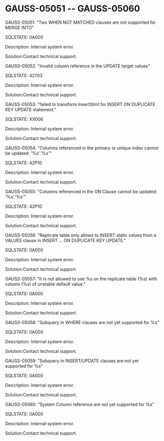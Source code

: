 # GAUSS-05051 -- GAUSS-05060<a name="EN-US_TOPIC_0302073445"></a>

GAUSS-05051: "Two WHEN NOT MATCHED clauses are not supported for MERGE INTO"

SQLSTATE: 0A000

Description: Internal system error.

Solution:Contact technical support.

GAUSS-05052: "Invalid column reference in the UPDATE target values"

SQLSTATE: 42703

Description: Internal system error.

Solution:Contact technical support.

GAUSS-05053: "failed to transform InsertStmt for INSERT ON DUPLICATE KEY UPDATE statement."

SQLSTATE: XX006

Description: Internal system error.

Solution:Contact technical support.

GAUSS-05054: "Columns referenced in the primary or unique index cannot be updated: '%s'.'%s'"

SQLSTATE: 42P10

Description: Internal system error.

Solution:Contact technical support.

GAUSS-05055: "Columns referenced in the ON Clause cannot be updated: '%s'.'%s'"

SQLSTATE: 42P10

Description: Internal system error.

Solution:Contact technical support.

GAUSS-05056: "Replicate table only allows to INSERT static values from a VALUES clause in INSERT ... ON DUPLICATE KEY UPDATE."

SQLSTATE: 0A000

Description: Internal system error.

Solution:Contact technical support.

GAUSS-05057: "It is not allowed to use %s on the replicate table \(%s\) with column \(%s\) of unstable default value."

SQLSTATE: 0A000

Description: Internal system error.

Solution:Contact technical support.

GAUSS-05058: "Subquery in WHERE clauses are not yet supported for %s"

SQLSTATE: 0A000

Description: Internal system error.

Solution:Contact technical support.

GAUSS-05059: "Subquery in INSERT/UPDATE clauses are not yet supported for %s"

SQLSTATE: 0A000

Description: Internal system error.

Solution:Contact technical support.

GAUSS-05060: "System Column reference are not yet supported for %s"

SQLSTATE: 0A000

Description: Internal system error.

Solution:Contact technical support.

